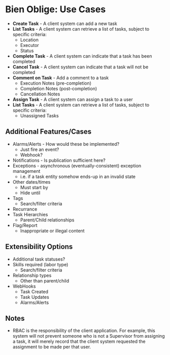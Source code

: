 # Bien Oblige: Use Cases

* **Create Task** - A client system can add a new task
* **List Tasks** - A client system can retrieve a list of tasks, subject to specific criteria:
  * Location
  * Executor
  * Status
* **Complete Task** - A client system can indicate that a task has been completed
* **Cancel Task** - A client system can indicate that a task will not be completed
* **Comment on Task** - Add a comment to a task
  * Execution Notes (pre-completion)
  * Completion Notes (post-completion)
  * Cancellation Notes
* **Assign Task** - A client system can assign a task to a user
* **List Tasks** - A client system can retrieve a list of tasks, subject to specific criteria:
  * Unassigned Tasks

## Additional Features/Cases

* Alarms/Alerts - How would these be implemented? 
  * Just fire an event?
  * Webhook?
* Notifications - Is publication sufficient here?
* Exceptions - asynchronous (eventually-consistent) exception management
  * i.e. if a task entity somehow ends-up in an invalid state
* Other dates/times
  * Must start by
  * Hide until
* Tags
  * Search/filter criteria
* Recurrance
* Task Hierarchies
  * Parent/Child relationships
* Flag/Report
  * Inappropriate or illegal content
  
## Extensibility Options

* Additional task statuses?
* Skills required (labor type)
  * Search/filter criteria
* Relationship types
  * Other than parent/child
* WebHooks
  * Task Created
  * Task Updates
  * Alarms/Alerts

## Notes

* RBAC is the responsibility of the client application. For example, this system will not prevent someone who is not a Supervisor from assigning a task, it will merely record that the client system requested the assignment to be made per that user.
